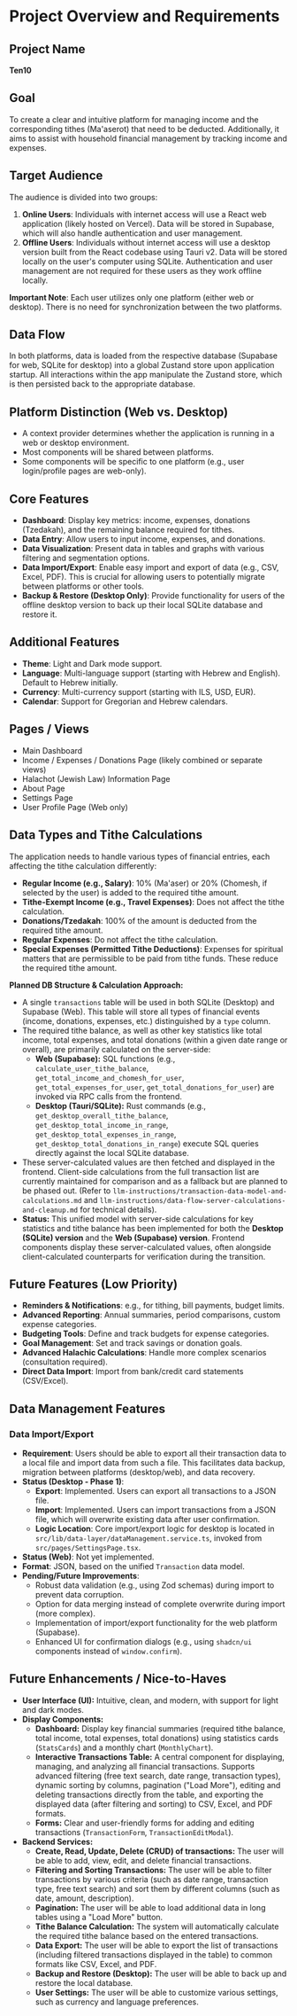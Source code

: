 # Project Overview and Requirements

## Project Name

**Ten10**

## Goal

To create a clear and intuitive platform for managing income and the corresponding tithes (Ma'aserot) that need to be deducted. Additionally, it aims to assist with household financial management by tracking income and expenses.

## Target Audience

The audience is divided into two groups:

1.  **Online Users**: Individuals with internet access will use a React web application (likely hosted on Vercel). Data will be stored in Supabase, which will also handle authentication and user management.
2.  **Offline Users**: Individuals without internet access will use a desktop version built from the React codebase using Tauri v2. Data will be stored locally on the user's computer using SQLite. Authentication and user management are not required for these users as they work offline locally.

**Important Note**: Each user utilizes only one platform (either web or desktop). There is no need for synchronization between the two platforms.

## Data Flow

In both platforms, data is loaded from the respective database (Supabase for web, SQLite for desktop) into a global Zustand store upon application startup. All interactions within the app manipulate the Zustand store, which is then persisted back to the appropriate database.

## Platform Distinction (Web vs. Desktop)

- A context provider determines whether the application is running in a web or desktop environment.
- Most components will be shared between platforms.
- Some components will be specific to one platform (e.g., user login/profile pages are web-only).

## Core Features

- **Dashboard**: Display key metrics: income, expenses, donations (Tzedakah), and the remaining balance required for tithes.
- **Data Entry**: Allow users to input income, expenses, and donations.
- **Data Visualization**: Present data in tables and graphs with various filtering and segmentation options.
- **Data Import/Export**: Enable easy import and export of data (e.g., CSV, Excel, PDF). This is crucial for allowing users to potentially migrate between platforms or other tools.
- **Backup & Restore (Desktop Only)**: Provide functionality for users of the offline desktop version to back up their local SQLite database and restore it.

## Additional Features

- **Theme**: Light and Dark mode support.
- **Language**: Multi-language support (starting with Hebrew and English). Default to Hebrew initially.
- **Currency**: Multi-currency support (starting with ILS, USD, EUR).
- **Calendar**: Support for Gregorian and Hebrew calendars.

## Pages / Views

- Main Dashboard
- Income / Expenses / Donations Page (likely combined or separate views)
- Halachot (Jewish Law) Information Page
- About Page
- Settings Page
- User Profile Page (Web only)

## Data Types and Tithe Calculations

The application needs to handle various types of financial entries, each affecting the tithe calculation differently:

- **Regular Income (e.g., Salary)**: 10% (Ma'aser) or 20% (Chomesh, if selected by the user) is added to the required tithe amount.
- **Tithe-Exempt Income (e.g., Travel Expenses)**: Does not affect the tithe calculation.
- **Donations/Tzedakah**: 100% of the amount is deducted from the required tithe amount.
- **Regular Expenses**: Do not affect the tithe calculation.
- **Special Expenses (Permitted Tithe Deductions)**: Expenses for spiritual matters that are permissible to be paid from tithe funds. These reduce the required tithe amount.

**Planned DB Structure & Calculation Approach:**

- A single `transactions` table will be used in both SQLite (Desktop) and Supabase (Web). This table will store all types of financial events (income, donations, expenses, etc.) distinguished by a `type` column.
- The required tithe balance, as well as other key statistics like total income, total expenses, and total donations (within a given date range or overall), are primarily calculated on the server-side:
  - **Web (Supabase):** SQL functions (e.g., `calculate_user_tithe_balance`, `get_total_income_and_chomesh_for_user`, `get_total_expenses_for_user`, `get_total_donations_for_user`) are invoked via RPC calls from the frontend.
  - **Desktop (Tauri/SQLite):** Rust commands (e.g., `get_desktop_overall_tithe_balance`, `get_desktop_total_income_in_range`, `get_desktop_total_expenses_in_range`, `get_desktop_total_donations_in_range`) execute SQL queries directly against the local SQLite database.
- These server-calculated values are then fetched and displayed in the frontend. Client-side calculations from the full transaction list are currently maintained for comparison and as a fallback but are planned to be phased out. (Refer to `llm-instructions/transaction-data-model-and-calculations.md` and `llm-instructions/data-flow-server-calculations-and-cleanup.md` for technical details).
- **Status:** This unified model with server-side calculations for key statistics and tithe balance has been implemented for both the **Desktop (SQLite) version** and the **Web (Supabase) version**. Frontend components display these server-calculated values, often alongside client-calculated counterparts for verification during the transition.

## Future Features (Low Priority)

- **Reminders & Notifications**: e.g., for tithing, bill payments, budget limits.
- **Advanced Reporting**: Annual summaries, period comparisons, custom expense categories.
- **Budgeting Tools**: Define and track budgets for expense categories.
- **Goal Management**: Set and track savings or donation goals.
- **Advanced Halachic Calculations**: Handle more complex scenarios (consultation required).
- **Direct Data Import**: Import from bank/credit card statements (CSV/Excel).

## Data Management Features

### Data Import/Export

- **Requirement**: Users should be able to export all their transaction data to a local file and import data from such a file. This facilitates data backup, migration between platforms (desktop/web), and data recovery.
- **Status (Desktop - Phase 1)**:
  - **Export**: Implemented. Users can export all transactions to a JSON file.
  - **Import**: Implemented. Users can import transactions from a JSON file, which will overwrite existing data after user confirmation.
  - **Logic Location**: Core import/export logic for desktop is located in `src/lib/data-layer/dataManagement.service.ts`, invoked from `src/pages/SettingsPage.tsx`.
- **Status (Web)**: Not yet implemented.
- **Format**: JSON, based on the unified `Transaction` data model.
- **Pending/Future Improvements**:
  - Robust data validation (e.g., using Zod schemas) during import to prevent data corruption.
  - Option for data merging instead of complete overwrite during import (more complex).
  - Implementation of import/export functionality for the web platform (Supabase).
  - Enhanced UI for confirmation dialogs (e.g., using `shadcn/ui` components instead of `window.confirm`).

## Future Enhancements / Nice-to-Haves

- **User Interface (UI):** Intuitive, clean, and modern, with support for light and dark modes.
- **Display Components:**
  - **Dashboard:** Display key financial summaries (required tithe balance, total income, total expenses, total donations) using statistics cards (`StatsCards`) and a monthly chart (`MonthlyChart`).
  - **Interactive Transactions Table:** A central component for displaying, managing, and analyzing all financial transactions. Supports advanced filtering (free text search, date range, transaction types), dynamic sorting by columns, pagination ("Load More"), editing and deleting transactions directly from the table, and exporting the displayed data (after filtering and sorting) to CSV, Excel, and PDF formats.
  - **Forms:** Clear and user-friendly forms for adding and editing transactions (`TransactionForm`, `TransactionEditModal`).
- **Backend Services:**
  - **Create, Read, Update, Delete (CRUD) of transactions:** The user will be able to add, view, edit, and delete financial transactions.
  - **Filtering and Sorting Transactions:** The user will be able to filter transactions by various criteria (such as date range, transaction type, free text search) and sort them by different columns (such as date, amount, description).
  - **Pagination:** The user will be able to load additional data in long tables using a "Load More" button.
  - **Tithe Balance Calculation:** The system will automatically calculate the required tithe balance based on the entered transactions.
  - **Data Export:** The user will be able to export the list of transactions (including filtered transactions displayed in the table) to common formats like CSV, Excel, and PDF.
  - **Backup and Restore (Desktop):** The user will be able to back up and restore the local database.
  - **User Settings:** The user will be able to customize various settings, such as currency and language preferences.
